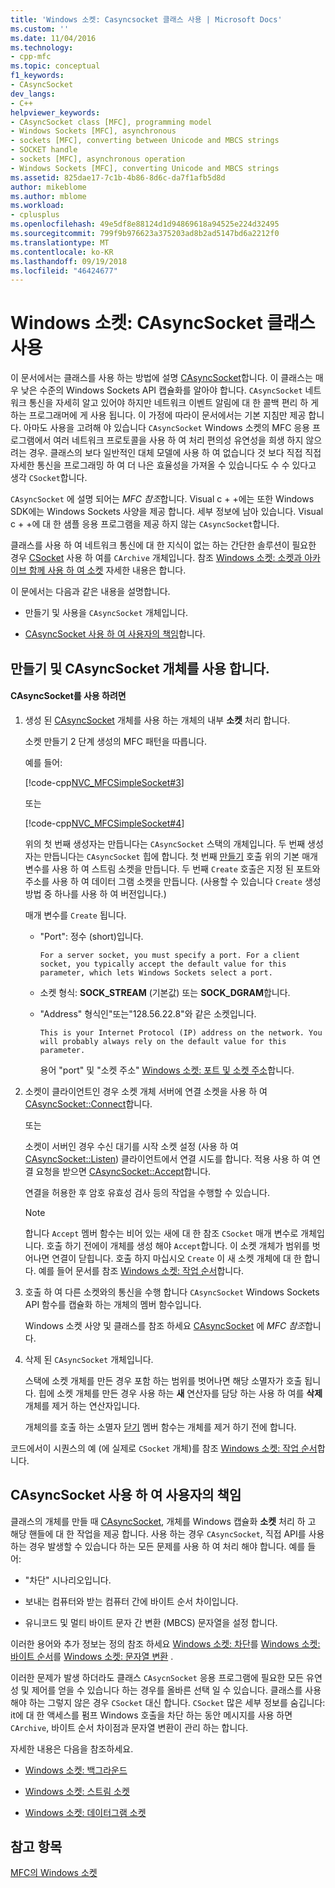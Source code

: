 ```yaml
---
title: 'Windows 소켓: Casyncsocket 클래스 사용 | Microsoft Docs'
ms.custom: ''
ms.date: 11/04/2016
ms.technology:
- cpp-mfc
ms.topic: conceptual
f1_keywords:
- CAsyncSocket
dev_langs:
- C++
helpviewer_keywords:
- CAsyncSocket class [MFC], programming model
- Windows Sockets [MFC], asynchronous
- sockets [MFC], converting between Unicode and MBCS strings
- SOCKET handle
- sockets [MFC], asynchronous operation
- Windows Sockets [MFC], converting Unicode and MBCS strings
ms.assetid: 825dae17-7c1b-4b86-8d6c-da7f1afb5d8d
author: mikeblome
ms.author: mblome
ms.workload:
- cplusplus
ms.openlocfilehash: 49e5df8e88124d1d94869618a94525e224d32495
ms.sourcegitcommit: 799f9b976623a375203ad8b2ad5147bd6a2212f0
ms.translationtype: MT
ms.contentlocale: ko-KR
ms.lasthandoff: 09/19/2018
ms.locfileid: "46424677"
---
```

# <a name="windows-sockets-using-class-casyncsocket"></a>Windows 소켓: CAsyncSocket 클래스 사용

이 문서에서는 클래스를 사용 하는 방법에 설명 [CAsyncSocket](../mfc/reference/casyncsocket-class.md)합니다. 이 클래스는 매우 낮은 수준의 Windows Sockets API 캡슐화를 알아야 합니다. `CAsyncSocket` 네트워크 통신을 자세히 알고 있어야 하지만 네트워크 이벤트 알림에 대 한 콜백 편리 하 게 하는 프로그래머에 게 사용 됩니다. 이 가정에 따라이 문서에서는 기본 지침만 제공 합니다. 아마도 사용을 고려해 야 있습니다 `CAsyncSocket` Windows 소켓의 MFC 응용 프로그램에서 여러 네트워크 프로토콜을 사용 하 여 처리 편의성 유연성을 희생 하지 않으려는 경우. 클래스의 보다 일반적인 대체 모델에 사용 하 여 없습니다 것 보다 직접 직접 자세한 통신을 프로그래밍 하 여 더 나은 효율성을 가져올 수 있습니다도 수 수 있다고 생각 `CSocket`합니다.

`CAsyncSocket` 에 설명 되어는 *MFC 참조*합니다. Visual c + +에는 또한 Windows SDK에는 Windows Sockets 사양을 제공 합니다. 세부 정보에 남아 있습니다. Visual c + +에 대 한 샘플 응용 프로그램을 제공 하지 않는 `CAsyncSocket`합니다.

클래스를 사용 하 여 네트워크 통신에 대 한 지식이 없는 하는 간단한 솔루션이 필요한 경우 [CSocket](../mfc/reference/csocket-class.md) 사용 하 여를 `CArchive` 개체입니다. 참조 [Windows 소켓: 소켓과 아카이브 함께 사용 하 여 소켓](../mfc/windows-sockets-using-sockets-with-archives.md) 자세한 내용은 합니다.

이 문에서는 다음과 같은 내용을 설명합니다.

- 만들기 및 사용을 `CAsyncSocket` 개체입니다.

- [CAsyncSocket 사용 하 여 사용자의 책임](#_core_your_responsibilities_with_casyncsocket)합니다.

##  <a name="_core_creating_and_using_a_casyncsocket_object"></a> 만들기 및 CAsyncSocket 개체를 사용 합니다.

#### <a name="to-use-casyncsocket"></a>CAsyncSocket를 사용 하려면

1. 생성 된 [CAsyncSocket](../mfc/reference/casyncsocket-class.md) 개체를 사용 하는 개체의 내부 **소켓** 처리 합니다.

     소켓 만들기 2 단계 생성의 MFC 패턴을 따릅니다.

     예를 들어:

     [!code-cpp[NVC_MFCSimpleSocket#3](../mfc/codesnippet/cpp/windows-sockets-using-class-casyncsocket_1.cpp)]

     또는

     [!code-cpp[NVC_MFCSimpleSocket#4](../mfc/codesnippet/cpp/windows-sockets-using-class-casyncsocket_2.cpp)]

     위의 첫 번째 생성자는 만듭니다는 `CAsyncSocket` 스택의 개체입니다. 두 번째 생성자는 만듭니다는 `CAsyncSocket` 힙에 합니다. 첫 번째 [만들기](../mfc/reference/casyncsocket-class.md#create) 호출 위의 기본 매개 변수를 사용 하 여 스트림 소켓을 만듭니다. 두 번째 `Create` 호출은 지정 된 포트와 주소를 사용 하 여 데이터 그램 소켓을 만듭니다. (사용할 수 있습니다 `Create` 생성 방법 중 하나를 사용 하 여 버전입니다.)

     매개 변수를 `Create` 됩니다.

   - "Port": 정수 (short)입니다.

         For a server socket, you must specify a port. For a client socket, you typically accept the default value for this parameter, which lets Windows Sockets select a port.

   - 소켓 형식: **SOCK_STREAM** (기본값) 또는 **SOCK_DGRAM**합니다.

   - "Address" 형식인"또는"128.56.22.8"와 같은 소켓입니다.

         This is your Internet Protocol (IP) address on the network. You will probably always rely on the default value for this parameter.

     용어 "port" 및 "소켓 주소" [Windows 소켓: 포트 및 소켓 주소](../mfc/windows-sockets-ports-and-socket-addresses.md)합니다.

1. 소켓이 클라이언트인 경우 소켓 개체 서버에 연결 소켓을 사용 하 여 [CAsyncSocket::Connect](../mfc/reference/casyncsocket-class.md#connect)합니다.

     또는

     소켓이 서버인 경우 수신 대기를 시작 소켓 설정 (사용 하 여 [CAsyncSocket::Listen](../mfc/reference/casyncsocket-class.md#listen)) 클라이언트에서 연결 시도를 합니다. 적용 사용 하 여 연결 요청을 받으면 [CAsyncSocket::Accept](../mfc/reference/casyncsocket-class.md#accept)합니다.

     연결을 허용한 후 암호 유효성 검사 등의 작업을 수행할 수 있습니다.

    > [!NOTE]
    >  합니다 `Accept` 멤버 함수는 비어 있는 새에 대 한 참조 `CSocket` 매개 변수로 개체입니다. 호출 하기 전에이 개체를 생성 해야 `Accept`합니다. 이 소켓 개체가 범위를 벗어나면 연결이 닫힙니다. 호출 하지 마십시오 `Create` 이 새 소켓 개체에 대 한 합니다. 예를 들어 문서를 참조 [Windows 소켓: 작업 순서](../mfc/windows-sockets-sequence-of-operations.md)합니다.

1. 호출 하 여 다른 소켓와의 통신을 수행 합니다 `CAsyncSocket` Windows Sockets API 함수를 캡슐화 하는 개체의 멤버 함수입니다.

     Windows 소켓 사양 및 클래스를 참조 하세요 [CAsyncSocket](../mfc/reference/casyncsocket-class.md) 에 *MFC 참조*합니다.

1. 삭제 된 `CAsyncSocket` 개체입니다.

     스택에 소켓 개체를 만든 경우 포함 하는 범위를 벗어나면 해당 소멸자가 호출 됩니다. 힙에 소켓 개체를 만든 경우 사용 하는 **새** 연산자를 담당 하는 사용 하 여를 **삭제** 개체를 제거 하는 연산자입니다.

     개체의를 호출 하는 소멸자 [닫기](../mfc/reference/casyncsocket-class.md#close) 멤버 함수는 개체를 제거 하기 전에 합니다.

코드에서이 시퀀스의 예 (에 실제로 `CSocket` 개체)를 참조 [Windows 소켓: 작업 순서](../mfc/windows-sockets-sequence-of-operations.md)합니다.

##  <a name="_core_your_responsibilities_with_casyncsocket"></a> CAsyncSocket 사용 하 여 사용자의 책임

클래스의 개체를 만들 때 [CAsyncSocket](../mfc/reference/casyncsocket-class.md), 개체를 Windows 캡슐화 **소켓** 처리 하 고 해당 핸들에 대 한 작업을 제공 합니다. 사용 하는 경우 `CAsyncSocket`, 직접 API를 사용 하는 경우 발생할 수 있습니다 하는 모든 문제를 사용 하 여 처리 해야 합니다. 예를 들어:

- "차단" 시나리오입니다.

- 보내는 컴퓨터와 받는 컴퓨터 간에 바이트 순서 차이입니다.

- 유니코드 및 멀티 바이트 문자 간 변환 (MBCS) 문자열을 설정 합니다.

이러한 용어와 추가 정보는 정의 참조 하세요 [Windows 소켓: 차단](../mfc/windows-sockets-blocking.md)를 [Windows 소켓: 바이트 순서](../mfc/windows-sockets-byte-ordering.md)를 [Windows 소켓: 문자열 변환](../mfc/windows-sockets-converting-strings.md) .

이러한 문제가 발생 하더라도 클래스 `CAsycnSocket` 응용 프로그램에 필요한 모든 유연성 및 제어를 얻을 수 있습니다 하는 경우를 올바른 선택 일 수 있습니다. 클래스를 사용 해야 하는 그렇지 않은 경우 `CSocket` 대신 합니다. `CSocket` 많은 세부 정보를 숨깁니다: it에 대 한 액세스를 펌프 Windows 호출을 차단 하는 동안 메시지를 사용 하면 `CArchive`, 바이트 순서 차이점과 문자열 변환이 관리 하는 합니다.

자세한 내용은 다음을 참조하세요.

- [Windows 소켓: 백그라운드](../mfc/windows-sockets-background.md)

- [Windows 소켓: 스트림 소켓](../mfc/windows-sockets-stream-sockets.md)

- [Windows 소켓: 데이터그램 소켓](../mfc/windows-sockets-datagram-sockets.md)

## <a name="see-also"></a>참고 항목

[MFC의 Windows 소켓](../mfc/windows-sockets-in-mfc.md)


